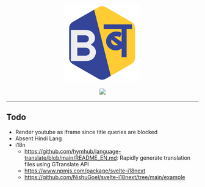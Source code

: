 <div align="center">
<img height="200px" width="200px" src="./static/favicon.png" />
<br />
<br />
<a href="https://barabariproject.org">
<img src="https://img.shields.io/github/repo-size/Barabari-Project/Barabari-Project?color=%23fc3&style=for-the-badge&label=The+Barabari+Project" />
</a>

<hr/>
</div>


## Todo
- Render youtube as iframe since title queries are blocked
- Absent Hindi Lang
- i18n
  - https://github.com/hymhub/language-translate/blob/main/README_EN.md: Rapidly generate translation files using GTranslate API
  - https://www.npmjs.com/package/svelte-i18next
  - https://github.com/NishuGoel/svelte-i18next/tree/main/example

<!-- - are you not going to link the foundations ke links...?
  HGM will send links & more logos
- More content for Get mentorship, Be a mentor, Volunteer
  HGM will send more data
- More content needed for the numbers box
  TO THINK: NO DECISIONS YET
- Improve the what we do slider
  TO THINK: NO DECISIONS YET
- Our work slide (once we did enough): On a new page
  TO THINK: NO DECISIONS YET
- the boxes (where arrows are needed)
  HGM draft then discuss
- Stories in motion: add that, snippets of what people have to say
  TO THINK: NO DECISIONS YET
- news also (our upcoming events etc)
  TO THINK: NO DECISIONS YET
- photos kam hai
  HGM will send more photos
- it looks things are bigger because less content, like make the bar smaller (less padding)
  TO THINK: NO DECISIONS YET
- REDO Landing: Tis pretty crap
  More discussion needed
  Website ka first photo has so much red ki uske neeche Jo black and yellow bars Bane hai is not very pleasing to look at
  The first pic with the translucent ish text box looks kafi unprofessional. Try a different picture and text format
- Or maybe instead of using the "read more" doc you should put that info on that page
  HGM will send data -->


<!-- - make arrows on tech empowerment slider, it is not obvious -->
<!-- - intro is fast slow down logo -->
<!-- - All the boxes look very bad on all pages -->
<!-- - do a count up to the number on main screen (sorry HGM) -->
<!-- - opening me We are BB. likhoooo we are Barabari Proj -->